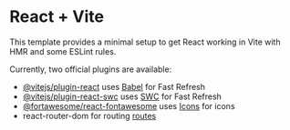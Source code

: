 # React + Vite

This template provides a minimal setup to get React working in Vite with HMR and some ESLint rules.

Currently, two official plugins are available:

- [@vitejs/plugin-react](https://github.com/vitejs/vite-plugin-react/blob/main/packages/plugin-react/README.md) uses [Babel](https://babeljs.io/) for Fast Refresh
- [@vitejs/plugin-react-swc](https://github.com/vitejs/vite-plugin-react-swc) uses [SWC](https://swc.rs/) for Fast Refresh
- [@fortawesome/react-fontawesome](https://github.com/FortAwesome/Font-Awesome) uses [Icons](https://fontawesome.com/) for icons
- react-router-dom for routing [routes](https://reactrouter.com/en/6.20.1/start/tutorial#setup)
